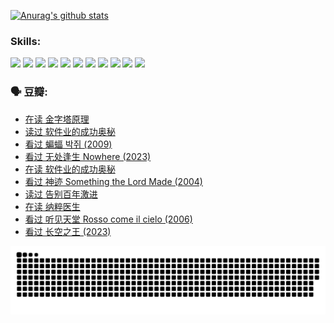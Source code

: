 
[![Anurag's github stats](https://github-readme-stats.vercel.app/api?username=w940853815)](https://github.com/anuraghazra/github-readme-stats)

### Skills:

<code><img height="32" src="https://cdn.jsdelivr.net/npm/simple-icons@v5/icons/python.svg"></code>
<code><img height="32" src="https://cdn.jsdelivr.net/npm/simple-icons@v5/icons/javascript.svg"></code>
<code><img height="32" src="https://cdn.jsdelivr.net/npm/simple-icons@v5/icons/django.svg"></code>
<code><img height="32" src="https://cdn.jsdelivr.net/npm/simple-icons@v5/icons/flask.svg"></code>
<code><img height="32" src="https://cdn.jsdelivr.net/npm/simple-icons@v5/icons/vuetify.svg"></code>
<code><img height="32" src="https://cdn.jsdelivr.net/npm/simple-icons@v5/icons/git.svg"></code>
<code><img height="32" src="https://cdn.jsdelivr.net/npm/simple-icons@v5/icons/docker.svg"></code>
<code><img height="32" src="https://cdn.jsdelivr.net/npm/simple-icons@v5/icons/postgresql.svg"></code>
<code><img height="32" src="https://cdn.jsdelivr.net/npm/simple-icons@v5/icons/elasticsearch.svg"></code>
<code><img height="32" src="https://cdn.jsdelivr.net/npm/simple-icons@v5/icons/macos.svg"></code>
<code><img height="32" src="https://cdn.jsdelivr.net/npm/simple-icons@v5/icons/linux.svg"></code>

### 🗣 豆瓣:

<!-- DOUBAN-ACTIVITIES:START -->
- [在读 金字塔原理](https://www.douban.com/people/136069238/status/4424812753/?_i=99762465)
- [读过 软件业的成功奥秘](https://www.douban.com/people/136069238/status/4424809958/?_i=99762465)
- [看过 蝙蝠 박쥐‎ (2009)](https://www.douban.com/people/136069238/status/4422787315/?_i=99762465)
- [看过 无处逢生 Nowhere‎ (2023)](https://www.douban.com/people/136069238/status/4416454713/?_i=99762465)
- [在读 软件业的成功奥秘](https://www.douban.com/people/136069238/status/4414815312/?_i=99762465)
- [看过 神迹 Something the Lord Made‎ (2004)](https://www.douban.com/people/136069238/status/4409691983/?_i=99762465)
- [读过 告别百年激进](https://www.douban.com/people/136069238/status/4406414036/?_i=99762465)
- [在读 纳粹医生](https://www.douban.com/people/136069238/status/4406413750/?_i=99762465)
- [看过 听见天堂 Rosso come il cielo‎ (2006)](https://www.douban.com/people/136069238/status/4401902014/?_i=99762465)
- [看过 长空之王‎ (2023)](https://www.douban.com/people/136069238/status/4397459053/?_i=99762465)
<!-- DOUBAN-ACTIVITIES:END -->


![Snake animation](https://raw.githubusercontent.com/w940853815/w940853815/output/github-contribution-grid-snake.svg)

<!--
**w940853815/w940853815** is a ✨ _special_ ✨ repository because its `README.md` (this file) appears on your GitHub profile.

Here are some ideas to get you started:

- 🔭 I’m currently working on ...
- 🌱 I’m currently learning ...
- 👯 I’m looking to collaborate on ...
- 🤔 I’m looking for help with ...
- 💬 Ask me about ...
- 📫 How to reach me: ...
- 😄 Pronouns: ...
- ⚡ Fun fact: ...
-->
